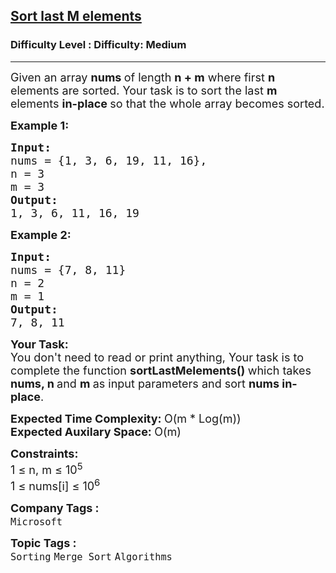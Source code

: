 <h2><a href="https://www.geeksforgeeks.org/problems/sort-last-m-elements--155156/1?page=2&difficulty=Medium&status=unsolved&sortBy=accuracy">Sort last M elements</a></h2><h3>Difficulty Level : Difficulty: Medium</h3><hr><div class="problems_problem_content__Xm_eO"><p><span style="font-size: 18px;">Given an array <strong>nums </strong>of length <strong>n + m</strong> where first <strong>n</strong> elements are sorted. Your task is to sort the last <strong>m</strong><strong> </strong>elements <strong>in-place&nbsp;</strong>so that the whole array becomes sorted.</span></p>
<p><span style="font-size: 18px;"><strong>Example 1:</strong></span></p>
<pre><span style="font-size: 18px;"><strong>Input: 
</strong>nums = {1, 3, 6, 19, 11, 16</span><span style="font-size: 18px;">},
n = 3 
m = 3
<strong>Output: 
</strong>1, 3, 6, 11, 16, 19</span>
</pre>
<p><span style="font-size: 18px;"><strong>Example 2:</strong></span></p>
<pre><span style="font-size: 18px;"><strong>Input: 
</strong>nums = {7, 8, 11} 
n = 2 
m = 1
<strong>Output: 
</strong>7, 8, 11</span>
</pre>
<p><span style="font-size: 18px;"><strong>Your Task:</strong><br>You don't need to read or print anything, Your task is to complete the function <strong>sortLastMelements() </strong>which takes <strong>nums, n </strong>and <strong>m </strong>as input parameters and sort <strong>nums</strong><strong> in-place</strong>.</span></p>
<p><span style="font-size: 18px;"><strong>Expected Time Complexity:&nbsp;</strong>O(m * Log(m))<br><strong>Expected Auxilary Space:&nbsp;</strong>O(m)</span></p>
<p><span style="font-size: 18px;"><strong>Constraints:</strong><br>1 ≤ n, m ≤ 10<sup>5</sup><br>1 ≤ nums[i] ≤ 10<sup>6</sup></span></p></div><p><span style=font-size:18px><strong>Company Tags : </strong><br><code>Microsoft</code>&nbsp;<br><p><span style=font-size:18px><strong>Topic Tags : </strong><br><code>Sorting</code>&nbsp;<code>Merge Sort</code>&nbsp;<code>Algorithms</code>&nbsp;